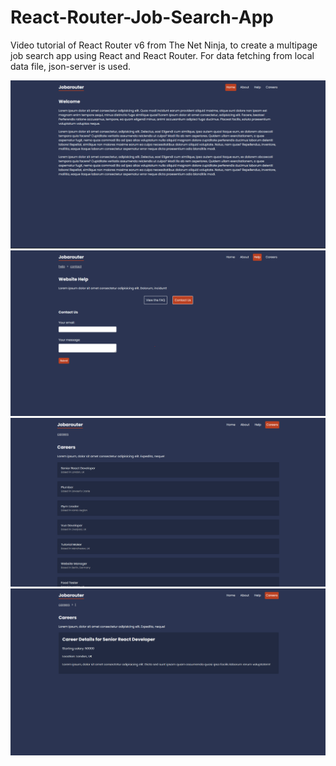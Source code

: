 # React-Router-Job-Search-App

Video tutorial of React Router v6 from The Net Ninja, to create a multipage job search app using React and React Router. For data fetching from local data file, json-server is used.

![image info](/screenshots/1.png)
![image info](/screenshots/2.png)
![image info](/screenshots/3.png)
![image info](/screenshots/4.png)
